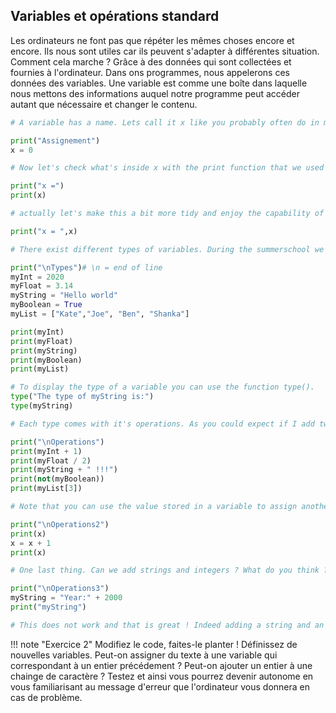 ## Variables et opérations standard

Les ordinateurs ne font pas que répéter les mêmes choses encore et encore. Ils nous sont utiles car ils peuvent s'adapter à différentes situation. Comment cela marche ? Grâce à des données qui sont collectées et fournies à l'ordinateur. Dans ons programmes, nous appelerons ces données des variables. Une variable est comme une boîte dans laquelle nous mettons des informations auquel notre programme peut accéder autant que nécessaire et changer le contenu.

```py
# A variable has a name. Lets call it x like you probably often do in mathematics. To give x a value, it's simple, just make it equal to something:

print("Assignement")
x = 0

# Now let's check what's inside x with the print function that we used in the previous section:

print("x =")
print(x)

# actually let's make this a bit more tidy and enjoy the capability of print to take several arguments

print("x = ",x)

# There exist different types of variables. During the summerschool we'll use mostly integers (numbers), floats(decimal numbers), strings (text), booleans (True of False) and lists (lists...)

print("\nTypes")# \n = end of line
myInt = 2020
myFloat = 3.14
myString = "Hello world"
myBoolean = True
myList = ["Kate","Joe", "Ben", "Shanka"]

print(myInt)
print(myFloat)
print(myString)
print(myBoolean)
print(myList)

# To display the type of a variable you can use the function type().
type("The type of myString is:")
type(myString)

# Each type comes with it's operations. As you could expect if I add two numbers and if I add two strings, the process will be very different. Let's try it out:

print("\nOperations")
print(myInt + 1)
print(myFloat / 2)
print(myString + " !!!")
print(not(myBoolean))
print(myList[3])

# Note that you can use the value stored in a variable to assign another variable. And then you can end up with things a bit strange at first but super useful such as this:

print("\nOperations2")
print(x)
x = x + 1
print(x)

# One last thing. Can we add strings and integers ? What do you think ?

print("\nOperations3")
myString = "Year:" + 2000
print("myString")

# This does not work and that is great ! Indeed adding a string and an integer is ambiguou. What do we want out of that is unclear. Do we want 2000 to be converted to a string and concatenated to "Year", or do we want "Year" to be converted in ascii and added to 2000. The computer is not supposed to know and does not take the decision for us which is great. Instead he gives an error where it explains us why he has a problem with what we wrote. Pay attention to those errors and try to understand them, that's the best way to become independant and open yourself the world of computer science (and a big part of robotics).

```

!!! note "Exercice 2"
    Modifiez le code, faites-le planter ! Définissez de nouvelles variables. Peut-on assigner du texte à une variable qui correspondant à un entier précédement ? Peut-on ajouter un entier à une chainge de caractère ? Testez et ainsi vous pourrez devenir autonome en vous familiarisant au message d'erreur que l'ordinateur vous donnera en cas de problème.

